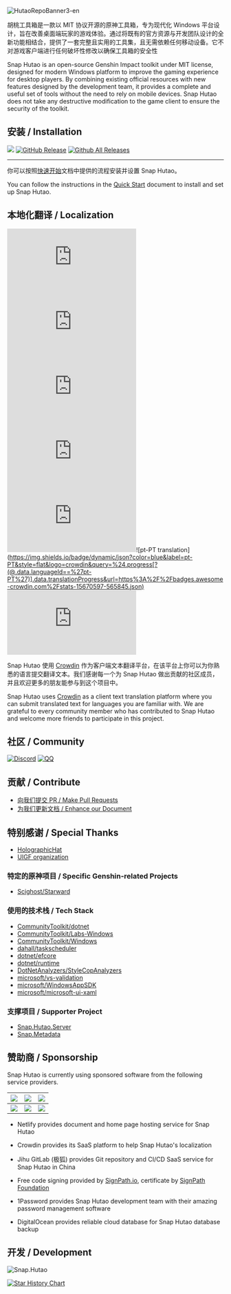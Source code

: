![HutaoRepoBanner3-en](https://github.com/DGP-Studio/Snap.Hutao/assets/10614984/7289da68-59cf-409b-bd85-4b5a01d0c091)


胡桃工具箱是一款以 MIT 协议开源的原神工具箱，专为现代化 Windows 平台设计，旨在改善桌面端玩家的游戏体验。通过将既有的官方资源与开发团队设计的全新功能相结合，提供了一套完整且实用的工具集，且无需依赖任何移动设备。它不对游戏客户端进行任何破坏性修改以确保工具箱的安全性

Snap Hutao is an open-source Genshin Impact toolkit under MIT license, designed for modern Windows platform to improve the gaming experience for desktop players. By combining existing official resources with new features designed by the development team, it provides a complete and useful set of tools without the need to rely on mobile devices. Snap Hutao does not take any destructive modification to the game client to ensure the security of the toolkit.

## 安装 / Installation

![](https://ci.appveyor.com/api/projects/status/n4s40t9llru4si9y?svg=true) [![GitHub Release](https://img.shields.io/github/release/DGP-Studio/Snap.Hutao?style=flat)](https://github.com/DGP-Studio/Snap.Hutao/releases/latest) [![Github All Releases](https://img.shields.io/github/downloads/DGP-Studio/Snap.Hutao/total.svg?style=flat)]() 

---

你可以按照[快速开始](https://hut.ao/zh/quick-start.html)文档中提供的流程安装并设置 Snap Hutao。

You can follow the instructions in the [Quick Start](https://hut.ao/en/quick-start.html) document to install and set up Snap Hutao.

## 本地化翻译 / Localization

![zh-TW translation](https://img.shields.io/badge/dynamic/json?color=blue&label=zh-TW&style=flat&logo=crowdin&query=%24.progress[?(@.data.languageId==%27zh-TW%27)].data.translationProgress&url=https%3A%2F%2Fbadges.awesome-crowdin.com%2Fstats-15670597-565845.json) ![en translation](https://img.shields.io/badge/dynamic/json?color=blue&label=en&style=flat&logo=crowdin&query=%24.progress[?(@.data.languageId==%27en%27)].data.translationProgress&url=https%3A%2F%2Fbadges.awesome-crowdin.com%2Fstats-15670597-565845.json) ![id translation](https://img.shields.io/badge/dynamic/json?color=blue&label=id&style=flat&logo=crowdin&query=%24.progress[?(@.data.languageId==%27id%27)].data.translationProgress&url=https%3A%2F%2Fbadges.awesome-crowdin.com%2Fstats-15670597-565845.json) ![ja translation](https://img.shields.io/badge/dynamic/json?color=blue&label=ja&style=flat&logo=crowdin&query=%24.progress[?(@.data.languageId==%27ja%27)].data.translationProgress&url=https%3A%2F%2Fbadges.awesome-crowdin.com%2Fstats-15670597-565845.json) ![ko translation](https://img.shields.io/badge/dynamic/json?color=blue&label=ko&style=flat&logo=crowdin&query=%24.progress[?(@.data.languageId==%27ko%27)].data.translationProgress&url=https%3A%2F%2Fbadges.awesome-crowdin.com%2Fstats-15670597-565845.json)![pt-PT translation](https://img.shields.io/badge/dynamic/json?color=blue&label=pt-PT&style=flat&logo=crowdin&query=%24.progress[?(@.data.languageId==%27pt-PT%27)].data.translationProgress&url=https%3A%2F%2Fbadges.awesome-crowdin.com%2Fstats-15670597-565845.json)  ![ru translation](https://img.shields.io/badge/dynamic/json?color=blue&label=ru&style=flat&logo=crowdin&query=%24.progress[?(@.data.languageId==%27ru%27)].data.translationProgress&url=https%3A%2F%2Fbadges.awesome-crowdin.com%2Fstats-15670597-565845.json)

Snap Hutao 使用 [Crowdin](https://translate.hut.ao/) 作为客户端文本翻译平台，在该平台上你可以为你熟悉的语言提交翻译文本。我们感谢每一个为 Snap Hutao 做出贡献的社区成员，并且欢迎更多的朋友能参与到这个项目中。

Snap Hutao uses [Crowdin](https://translate.hut.ao/) as a client text translation platform where you can submit translated text for languages you are familiar with. We are grateful to every community member who has contributed to Snap Hutao and welcome more friends to participate in this project.

## 社区 / Community

[![Discord](https://img.shields.io/discord/952488447753465916?color=5865f2&label=%20Discord)](https://discord.gg/CcH5XtDtvR) [![QQ](https://img.shields.io/badge/QQ-EB1923?logo=tencent-qq&logoColor=white&label=567908135)](https://qm.qq.com/q/WJKykrY9W)

## 贡献 / Contribute

* [向我们提交 PR / Make Pull Requests](https://hut.ao/development/contribute.html)
* [为我们更新文档 / Enhance our Document](https://github.com/DGP-Studio/Snap.Hutao.Docs)

## 特别感谢 / Special Thanks

* [HolographicHat](https://github.com/HolographicHat)
* [UIGF organization](https://uigf.org)

### 特定的原神项目 / Specific Genshin-related Projects

* [Scighost/Starward](https://github.com/Scighost/Starward)

### 使用的技术栈 / Tech Stack

* [CommunityToolkit/dotnet](https://github.com/CommunityToolkit/dotnet)
* [CommunityToolkit/Labs-Windows](https://github.com/CommunityToolkit/Labs-Windows)
* [CommunityToolkit/Windows](https://github.com/CommunityToolkit/Windows)
* [dahall/taskscheduler](https://github.com/dahall/taskscheduler)
* [dotnet/efcore](https://github.com/dotnet/efcore)
* [dotnet/runtime](https://github.com/dotnet/runtime)
* [DotNetAnalyzers/StyleCopAnalyzers](https://github.com/DotNetAnalyzers/StyleCopAnalyzers)
* [microsoft/vs-validation](https://github.com/microsoft/vs-validation)
* [microsoft/WindowsAppSDK](https://github.com/microsoft/WindowsAppSDK)
* [microsoft/microsoft-ui-xaml](https://github.com/microsoft/microsoft-ui-xaml)

### 支撑项目 / Supporter Project

* [Snap.Hutao.Server](https://github.com/DGP-Studio/Snap.Hutao.Server)
* [Snap.Metadata](https://github.com/DGP-Studio/Snap.Metadata)

## 赞助商 / Sponsorship

Snap Hutao is currently using sponsored software from the following service providers.

| [![](https://www.netlify.com/v3/img/components/netlify-light.svg)](https://www.netlify.com/) | [![](https://support.crowdin.com/assets/logos/core-logo/svg/crowdin-core-logo-cDark.svg)](https://crowdin.com/) | [![](https://gitlab.cn/images/icons/logos/logo-121-75.svg)](https://gitlab.cn/) |
|:----------------------------------------------------------------------------------------------------:|:-----------------------------------------------------------------------------------------------------------------------:|:---------------------------------------------------------------------------------------:|
|              [![](https://github.com/DGP-Studio/Snap.Hutao/assets/10614984/73ae8b90-f3c7-4033-b2b7-f4126331ce66)](https://about.signpath.io)              |                        [![](https://github.com/DGP-Studio/Snap.Hutao/assets/10614984/49aed8ee-9f19-4a8a-998c-7b93ee286d65)](https://1password.com/)                         |  [![](https://github.com/DGP-Studio/Snap.Hutao/assets/10614984/ad121220-d2d3-4f49-b215-b6d063dc229d)](https://about.signpath.io)   |


- Netlify provides document and home page hosting service for Snap Hutao

- Crowdin provides its SaaS platform to help Snap Hutao's localization

- Jihu GitLab (极狐) provides Git repository and CI/CD SaaS service for Snap Hutao in China

- Free code signing provided by [SignPath.io](https://signpath.io/), certificate by [SignPath Foundation](https://signpath.org/)

- 1Password provides Snap Hutao development team with their amazing password management software
  
- DigitalOcean provides reliable cloud database for Snap Hutao database backup

## 开发 / Development

![Snap.Hutao](https://repobeats.axiom.co/api/embed/f029553fbe0c60689b1710476ec8512452163fc9.svg)

[![Star History Chart](https://api.star-history.com/svg?repos=DGP-Studio/Snap.Hutao&type=Date)](https://star-history.com/#DGP-Studio/Snap.Hutao&Date)
